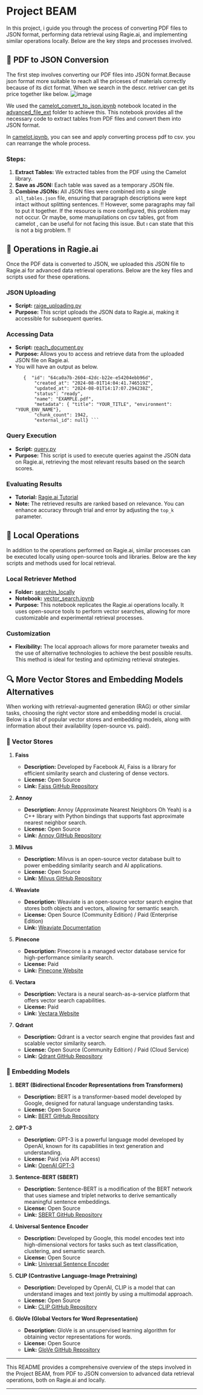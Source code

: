 # Project BEAM

In this project, i guide you through the process of converting PDF files to JSON format, performing data retrieval using Ragie.ai, and implementing similar operations locally. Below are the key steps and processes involved.

## 📝 PDF to JSON Conversion

The first step involves converting our PDF files into JSON format.Because json format more suitable to reach all the priceses of materials correctly because of its dict format. When we search in the descr. retriver can get its price together like below.
![image](https://github.com/user-attachments/assets/4456d506-03b8-437f-b5ae-7ddb43e4661a)

We used the [camelot_convert_to_json.ipynb](https://github.com/klncgty/Project_BEAM/blob/main/advanced_file_extra/camelot_convert_to_json.ipynb) notebook located in the [advanced_file_ext](https://github.com/klncgty/Project_BEAM/tree/main/advanced_file_extra) folder to achieve this. This notebook provides all the necessary code to extract tables from PDF files and convert them into JSON format.

In [camelot.ipynb](https://github.com/klncgty/Project_BEAM/blob/main/advanced_file_extra/camelot.ipynb), you can see and apply converting process pdf to csv. you can rearrange the whole process.

### Steps:
1. **Extract Tables:** We extracted tables from the PDF using the Camelot library.
2. **Save as JSON:** Each table was saved as a temporary JSON file.
3. **Combine JSONs:** All JSON files were combined into a single `all_tables.json` file, ensuring that paragraph descriptions were kept intact without splitting sentences.
   !! However, some paragraphs may fail to put it together. If the resource is more configured, this problem may not occur. Or  maybe, some manupilations on csv tables, got from camelot , can be useful for not facing this issue. But ı can state that this is not a big problem. !!

## 🚀 Operations in Ragie.ai

Once the PDF data is converted to JSON, we uploaded this JSON file to Ragie.ai for advanced data retrieval operations. Below are the key files and scripts used for these operations.

### JSON Uploading
- **Script:** [raige_uploading.py](https://github.com/klncgty/Project_BEAM/blob/main/ragie_main/raige_uploading.py)
- **Purpose:** This script uploads the JSON data to Ragie.ai, making it accessible for subsequent queries.

### Accessing Data
- **Script:** [reach_document.py](https://github.com/klncgty/Project_BEAM/blob/main/ragie_main/reach_document.py)
- **Purpose:** Allows you to access and retrieve data from the uploaded JSON file on Ragie.ai.
- You will have an output as below.
  ```
     {  "id": "64ca0a7b-2604-42dc-b22e-e54204ebb96d",
         "created_at": "2024-08-01T14:04:41.746519Z",
         "updated_at": "2024-08-01T14:17:07.294238Z",
         "status": "ready",
         "name": "EXAMPLE.pdf",
         "metadata": { "title": "YOUR_TITLE", "environment": "YOUR_ENV_NAME"},
         "chunk_count": 1942,
         "external_id": null} ```

### Query Execution
- **Script:** [query.py](https://github.com/klncgty/Project_BEAM/blob/main/ragie_main/query.py)
- **Purpose:** This script is used to execute queries against the JSON data on Ragie.ai, retrieving the most relevant results based on the search scores.
   

### Evaluating Results
- **Tutorial:** [Ragie.ai Tutorial](https://docs.ragie.ai/docs/tutorial)
- **Note:** The retrieved results are ranked based on relevance. You can enhance accuracy through trial and error by adjusting the `top_k` parameter.

## 🔧 Local Operations

In addition to the operations performed on Ragie.ai, similar processes can be executed locally using open-source tools and libraries. Below are the key scripts and methods used for local retrieval.

### Local Retriever Method
- **Folder:** [searchin_locally](https://github.com/klncgty/Project_BEAM/tree/main/searchin_locally)
- **Notebook:** [vector_search.ipynb](https://github.com/klncgty/Project_BEAM/blob/main/searchin_locally/vector_search.ipynb)
- **Purpose:** This notebook replicates the Ragie.ai operations locally. It uses open-source tools to perform vector searches, allowing for more customizable and experimental retrieval processes.

### Customization
- **Flexibility:** The local approach allows for more parameter tweaks and the use of alternative technologies to achieve the best possible results. This method is ideal for testing and optimizing retrieval strategies.

## 🔍 More Vector Stores and Embedding Models Alternatives

When working with retrieval-augmented generation (RAG) or other similar tasks, choosing the right vector store and embedding model is crucial. Below is a list of popular vector stores and embedding models, along with information about their availability (open-source vs. paid).

### 📂 Vector Stores

1. **Faiss**
   - **Description:** Developed by Facebook AI, Faiss is a library for efficient similarity search and clustering of dense vectors.
   - **License:** Open Source
   - **Link:** [Faiss GitHub Repository](https://github.com/facebookresearch/faiss)

2. **Annoy**
   - **Description:** Annoy (Approximate Nearest Neighbors Oh Yeah) is a C++ library with Python bindings that supports fast approximate nearest neighbor search.
   - **License:** Open Source
   - **Link:** [Annoy GitHub Repository](https://github.com/spotify/annoy)

3. **Milvus**
   - **Description:** Milvus is an open-source vector database built to power embedding similarity search and AI applications.
   - **License:** Open Source
   - **Link:** [Milvus GitHub Repository](https://github.com/milvus-io/milvus)

4. **Weaviate**
   - **Description:** Weaviate is an open-source vector search engine that stores both objects and vectors, allowing for semantic search.
   - **License:** Open Source (Community Edition) / Paid (Enterprise Edition)
   - **Link:** [Weaviate Documentation](https://weaviate.io/developers/weaviate)

5. **Pinecone**
   - **Description:** Pinecone is a managed vector database service for high-performance similarity search.
   - **License:** Paid
   - **Link:** [Pinecone Website](https://www.pinecone.io/)

6. **Vectara**
   - **Description:** Vectara is a neural search-as-a-service platform that offers vector search capabilities.
   - **License:** Paid
   - **Link:** [Vectara Website](https://vectara.com/)

7. **Qdrant**
   - **Description:** Qdrant is a vector search engine that provides fast and scalable vector similarity search.
   - **License:** Open Source (Community Edition) / Paid (Cloud Service)
   - **Link:** [Qdrant GitHub Repository](https://github.com/qdrant/qdrant)

### 🧠 Embedding Models

1. **BERT (Bidirectional Encoder Representations from Transformers)**
   - **Description:** BERT is a transformer-based model developed by Google, designed for natural language understanding tasks.
   - **License:** Open Source
   - **Link:** [BERT GitHub Repository](https://github.com/google-research/bert)

2. **GPT-3**
   - **Description:** GPT-3 is a powerful language model developed by OpenAI, known for its capabilities in text generation and understanding.
   - **License:** Paid (via API access)
   - **Link:** [OpenAI GPT-3](https://beta.openai.com/)

3. **Sentence-BERT (SBERT)**
   - **Description:** Sentence-BERT is a modification of the BERT network that uses siamese and triplet networks to derive semantically meaningful sentence embeddings.
   - **License:** Open Source
   - **Link:** [SBERT GitHub Repository](https://github.com/UKPLab/sentence-transformers)

4. **Universal Sentence Encoder**
   - **Description:** Developed by Google, this model encodes text into high-dimensional vectors for tasks such as text classification, clustering, and semantic search.
   - **License:** Open Source
   - **Link:** [Universal Sentence Encoder](https://tfhub.dev/google/universal-sentence-encoder/4)

5. **CLIP (Contrastive Language-Image Pretraining)**
   - **Description:** Developed by OpenAI, CLIP is a model that can understand images and text jointly by using a multimodal approach.
   - **License:** Open Source
   - **Link:** [CLIP GitHub Repository](https://github.com/openai/CLIP)

6. **GloVe (Global Vectors for Word Representation)**
   - **Description:** GloVe is an unsupervised learning algorithm for obtaining vector representations for words.
   - **License:** Open Source
   - **Link:** [GloVe GitHub Repository](https://github.com/stanfordnlp/GloVe)

---

This README provides a comprehensive overview of the steps involved in the Project BEAM, from PDF to JSON conversion to advanced data retrieval operations, both on Ragie.ai and locally.

---


